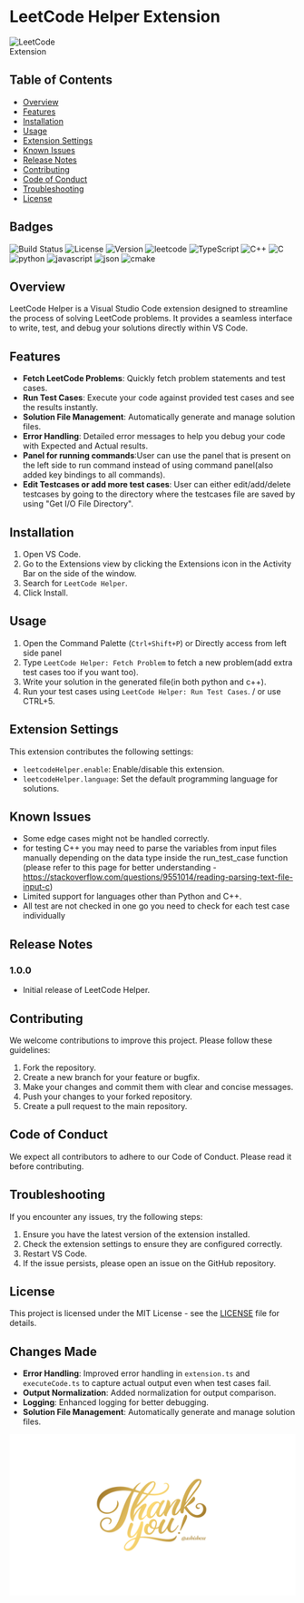 # LeetCode Helper Extension

<div style="display: flex; align-items: center;">
    <img svg="resources/leetcodeextension.png" alt="LeetCode Extension" width="100"/>
</div>

## Table of Contents

- [Overview](#overview)
- [Features](#features)
- [Installation](#installation)
- [Usage](#usage)
- [Extension Settings](#extension-settings)
- [Known Issues](#known-issues)
- [Release Notes](#release-notes)
- [Contributing](#contributing)
- [Code of Conduct](#code-of-conduct)
- [Troubleshooting](#troubleshooting)
- [License](#license)

## Badges

![Build Status](https://img.shields.io/badge/build-passing-brightgreen)
![License](https://img.shields.io/badge/license-MIT-blue)
![Version](https://img.shields.io/badge/version-1.0.0-blue)
![leetcode](https://img.shields.io/badge/LeetCode-000000?style=for-the-badge&logo=LeetCode&logoColor=#d16c06)
![TypeScript](https://img.shields.io/badge/typescript-%23007ACC.svg?style=for-the-badge&logo=typescript&logoColor=white)
![C++](https://img.shields.io/badge/c++-%2300599C.svg?style=for-the-badge&logo=c%2B%2B&logoColor=white)
![C](https://img.shields.io/badge/c-%2300599C.svg?style=for-the-badge&logo=c&logoColor=white)
![python](https://img.shields.io/badge/Python-3776AB.svg?style=for-the-badge&logo=Python&logoColor=white)
![javascript](https://img.shields.io/badge/JavaScript-F7DF1E.svg?style=for-the-badge&logo=JavaScript&logoColor=black)
![json](https://img.shields.io/badge/JSON-000000.svg?style=for-the-badge&logo=JSON&logoColor=white)
![cmake](https://img.shields.io/badge/CMake-064F8C.svg?style=for-the-badge&logo=CMake&logoColor=white)


## Overview

LeetCode Helper is a Visual Studio Code extension designed to streamline the process of solving LeetCode problems. It provides a seamless interface to write, test, and debug your solutions directly within VS Code.

## Features

- **Fetch LeetCode Problems**: Quickly fetch problem statements and test cases.
- **Run Test Cases**: Execute your code against provided test cases and see the results instantly.
- **Solution File Management**: Automatically generate and manage solution files.
- **Error Handling**: Detailed error messages to help you debug your code with Expected and Actual results.
- **Panel for running commands**:User can use the panel that is present on the left side to run command instead of using command panel(also added key bindings to all commands).
- **Edit Testcases or add more test cases**: User can either edit/add/delete testcases by going to the directory where the testcases file are saved by using "Get I/O File Directory".


## Installation

1. Open VS Code.
2. Go to the Extensions view by clicking the Extensions icon in the Activity Bar on the side of the window.
3. Search for `LeetCode Helper`.
4. Click Install.

## Usage

1. Open the Command Palette (`Ctrl+Shift+P`) or Directly access from left side panel
2. Type `LeetCode Helper: Fetch Problem` to fetch a new problem(add extra test cases too if you want too).
3. Write your solution in the generated file(in both python and c++).
4. Run your test cases using `LeetCode Helper: Run Test Cases`. / or use CTRL+5.


## Extension Settings

This extension contributes the following settings:

- `leetcodeHelper.enable`: Enable/disable this extension.
- `leetcodeHelper.language`: Set the default programming language for solutions.

## Known Issues

- Some edge cases might not be handled correctly.
- for testing C++ you may need to parse the variables from input files manually depending on the data type inside the run_test_case function (please refer to this page for better understanding - https://stackoverflow.com/questions/9551014/reading-parsing-text-file-input-c) 
- Limited support for languages other than Python and C++.
- All test are not checked in one go you need to check for each test case individually

## Release Notes

### 1.0.0

- Initial release of LeetCode Helper.

## Contributing

We welcome contributions to improve this project. Please follow these guidelines:

1. Fork the repository.
2. Create a new branch for your feature or bugfix.
3. Make your changes and commit them with clear and concise messages.
4. Push your changes to your forked repository.
5. Create a pull request to the main repository.

## Code of Conduct

We expect all contributors to adhere to our Code of Conduct. Please read it before contributing.

## Troubleshooting

If you encounter any issues, try the following steps:

1. Ensure you have the latest version of the extension installed.
2. Check the extension settings to ensure they are configured correctly.
3. Restart VS Code.
4. If the issue persists, please open an issue on the GitHub repository.

## License

This project is licensed under the MIT License - see the [LICENSE](LICENSE) file for details.

## Changes Made

- **Error Handling**: Improved error handling in `extension.ts` and `executeCode.ts` to capture actual output even when test cases fail.
- **Output Normalization**: Added normalization for output comparison.
- **Logging**: Enhanced logging for better debugging.
- **Solution File Management**: Automatically generate and manage solution files.

![Thanks for your time](resources/thanks.png)

